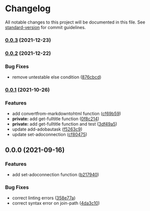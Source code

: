 # Changelog

All notable changes to this project will be documented in this file. See [standard-version](https://github.com/conventional-changelog/standard-version) for commit guidelines.

### [0.0.3](https://github.com/manx0mef0e/adobautaskgen/compare/v0.0.2...v0.0.3) (2021-12-23)

### [0.0.2](https://github.com/manx0mef0e/adobautaskgen/compare/v0.0.1...v0.0.2) (2021-12-22)


### Bug Fixes

* remove untestable else condition ([876cbcd](https://github.com/manx0mef0e/adobautaskgen/commits/876cbcda98abc3321b14bba229379005bbb4c9ca))

### [0.0.1](https://github.com/manx0mef0e/adobautaskgen/compare/v0.0.0...v0.0.1) (2021-10-26)


### Features

* add convertfrom-markdowntohtml function ([cf69b59](https://github.com/manx0mef0e/adobautaskgen/commits/cf69b59b3d9c4c2d7243462cec0b467e82de0af2))
* **private:** add get-fulltitle function ([0f8c214](https://github.com/manx0mef0e/adobautaskgen/commits/0f8c21492a47e44045366b5ef71c28f41f9e7eba))
* **private:** add get-fulltitle function and test ([3df49a5](https://github.com/manx0mef0e/adobautaskgen/commits/3df49a5122356a098edfb8bd9d0ad60cb6242afc))
* update add-adobautask ([f5263c9](https://github.com/manx0mef0e/adobautaskgen/commits/f5263c94b9b3c50aa4b2a4e25e3cfc686eb99eb3))
* update set-adoconnection ([cf80475](https://github.com/manx0mef0e/adobautaskgen/commits/cf804758be41df31f771eeb1d04ed0f7c3da9d9c))

## 0.0.0 (2021-09-16)


### Features

* add set-adoconnection function ([b217940](https://github.com/manx0mef0e/adobautaskgen/commit/b217940dfc3607a51e1c73ca62ec4b34e62c2704))


### Bug Fixes

* correct linting errors ([358e77a](https://github.com/manx0mef0e/adobautaskgen/commit/358e77a0a564191a9182f5ac6b8330e8820e8230))
* correct syntax error on join-path ([4da3c10](https://github.com/manx0mef0e/adobautaskgen/commit/4da3c104d0ffb22a539bcaa19f7ffb676173434f))

